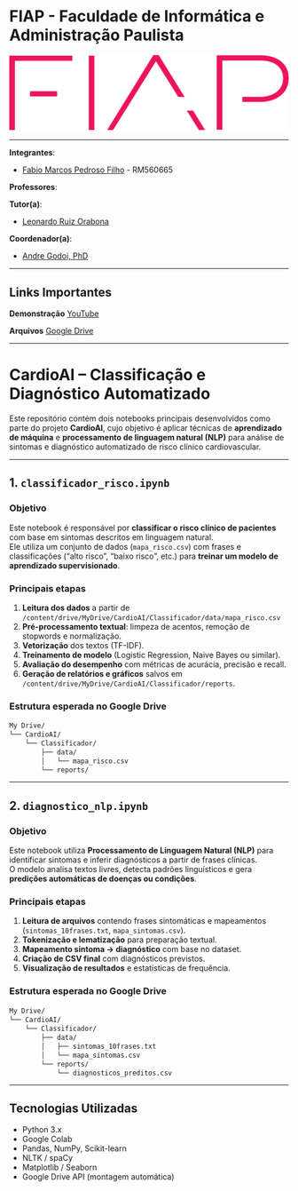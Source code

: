 # FIAP - Faculdade de Informática e Administração Paulista
[![FIAP Logo](images/logo-fiap.png)](https://www.fiap.com.br)

---
**Integrantes**:
- [Fabio Marcos Pedroso Filho](https://www.linkedin.com/in/pedrosof/) - RM560665

**Professores**:

**Tutor(a)**:
- [Leonardo Ruiz Orabona](https://www.linkedin.com/in/leonardoorabona/)

**Coordenador(a)**:
- [Andre Godoi, PhD](https://www.linkedin.com/in/profandregodoi/)

---
## Links Importantes

**Demonstração** [YouTube](https://youtu.be/AvIl6RQgpFg)

**Arquivos** [Google Drive](https://drive.google.com/drive/folders/16HJyrHcMU68Vvz9WaBrzN-K2rNMlxkUc?usp=share_link)

---
# CardioAI – Classificação e Diagnóstico Automatizado

Este repositório contém dois notebooks principais desenvolvidos como parte do projeto **CardioAI**, cujo objetivo é aplicar técnicas de **aprendizado de máquina** e **processamento de linguagem natural (NLP)** para análise de sintomas e diagnóstico automatizado de risco clínico cardiovascular.

---
## 1. `classificador_risco.ipynb`

### Objetivo
Este notebook é responsável por **classificar o risco clínico de pacientes** com base em sintomas descritos em linguagem natural.  
Ele utiliza um conjunto de dados (`mapa_risco.csv`) com frases e classificações (“alto risco”, “baixo risco”, etc.) para **treinar um modelo de aprendizado supervisionado**.

### Principais etapas
1. **Leitura dos dados** a partir de `/content/drive/MyDrive/CardioAI/Classificador/data/mapa_risco.csv`
2. **Pré-processamento textual**: limpeza de acentos, remoção de stopwords e normalização.
3. **Vetorização** dos textos (TF-IDF).
4. **Treinamento de modelo** (Logistic Regression, Naive Bayes ou similar).
5. **Avaliação do desempenho** com métricas de acurácia, precisão e recall.
6. **Geração de relatórios e gráficos** salvos em `/content/drive/MyDrive/CardioAI/Classificador/reports`.

### Estrutura esperada no Google Drive
```
My Drive/
└── CardioAI/
    └── Classificador/
        ├── data/
        │   └── mapa_risco.csv
        └── reports/
```

---
## 2. `diagnostico_nlp.ipynb`

### Objetivo
Este notebook utiliza **Processamento de Linguagem Natural (NLP)** para identificar sintomas e inferir diagnósticos a partir de frases clínicas.  
O modelo analisa textos livres, detecta padrões linguísticos e gera **predições automáticas de doenças ou condições**.

### Principais etapas
1. **Leitura de arquivos** contendo frases sintomáticas e mapeamentos (`sintomas_10frases.txt`, `mapa_sintomas.csv`).
2. **Tokenização e lematização** para preparação textual.
3. **Mapeamento sintoma → diagnóstico** com base no dataset.
4. **Criação de CSV final** com diagnósticos previstos.
5. **Visualização de resultados** e estatísticas de frequência.

### Estrutura esperada no Google Drive
```
My Drive/
└── CardioAI/
    └── Classificador/
        ├── data/
        │   ├── sintomas_10frases.txt
        │   └── mapa_sintomas.csv
        └── reports/
            └── diagnosticos_preditos.csv
```

---
## Tecnologias Utilizadas
- Python 3.x  
- Google Colab  
- Pandas, NumPy, Scikit-learn  
- NLTK / spaCy  
- Matplotlib / Seaborn  
- Google Drive API (montagem automática)
